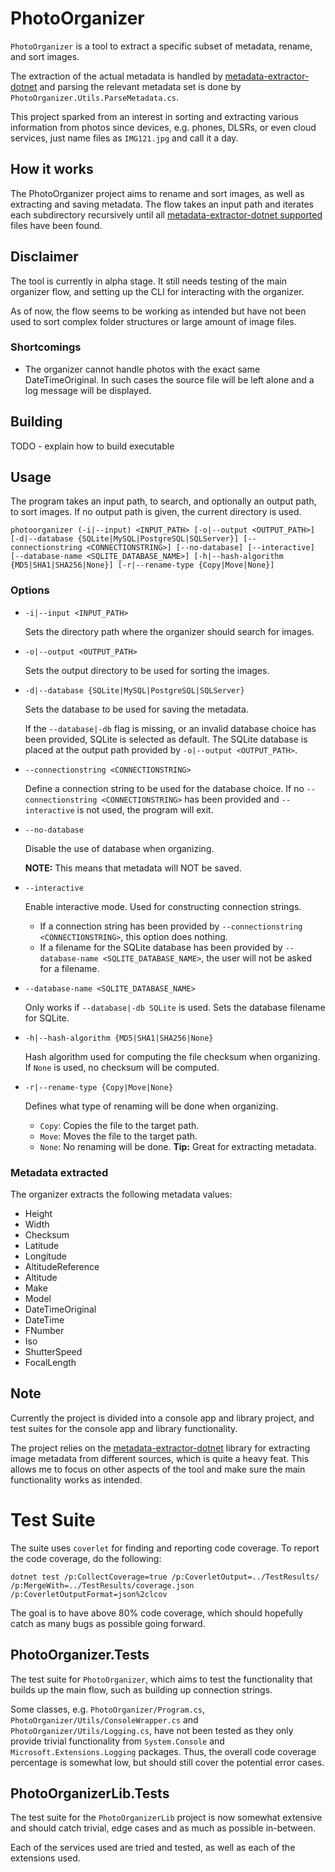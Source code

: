 # PhotoOrganizer

`PhotoOrganizer` is a tool to extract a specific subset of metadata, rename, and sort images.

The extraction of the actual metadata is handled by [metadata-extractor-dotnet](https://github.com/drewnoakes/metadata-extractor-dotnet) and parsing the relevant metadata set is done by `PhotoOrganizer.Utils.ParseMetadata.cs`.

This project sparked from an interest in sorting and extracting various information from photos since devices, e.g. phones, DLSRs, or even cloud services, just name files as `IMG121.jpg` and call it a day.

## How it works

The PhotoOrganizer project aims to rename and sort images, as well as extracting and saving metadata.
The flow takes an input path and iterates each subdirectory recursively until all [metadata-extractor-dotnet supported](https://github.com/drewnoakes/metadata-extractor-dotnet/blob/master/MetadataExtractor/Util/FileType.cs#L9-L96) files have been found.

## Disclaimer

The tool is currently in alpha stage.
It still needs testing of the main organizer flow, and setting up the CLI for interacting with the organizer.

As of now, the flow seems to be working as intended but have not been used to sort complex folder structures or large amount of image files.

### Shortcomings

- The organizer cannot handle photos with the exact same DateTimeOriginal. In such cases the source file will be left alone and a log message will be displayed.

## Building

TODO - explain how to build executable

## Usage

The program takes an input path, to search, and optionally an output path, to sort images.
If no output path is given, the current directory is used.

```
photoorganizer (-i|--input) <INPUT_PATH> [-o|--output <OUTPUT_PATH>] [-d|--database {SQLite|MySQL|PostgreSQL|SQLServer}] [--connectionstring <CONNECTIONSTRING>] [--no-database] [--interactive] [--database-name <SQLITE_DATABASE_NAME>] [-h|--hash-algorithm {MD5|SHA1|SHA256|None}] [-r|--rename-type {Copy|Move|None}]
```

### Options

- `-i|--input <INPUT_PATH>`

  Sets the directory path where the organizer should search for images.

- `-o|--output <OUTPUT_PATH>`

  Sets the output directory to be used for sorting the images.

- `-d|--database {SQLite|MySQL|PostgreSQL|SQLServer}`

  Sets the database to be used for saving the metadata.

  If the `--database|-db` flag is missing, or an invalid database choice has been provided, SQLite is selected as default.
  The SQLite database is placed at the output path provided by `-o|--output <OUTPUT_PATH>`.

- `--connectionstring <CONNECTIONSTRING>`

  Define a connection string to be used for the database choice.
  If no `--connectionstring <CONNECTIONSTRING>` has been provided and `--interactive` is not used, the program will exit.

- `--no-database`

  Disable the use of database when organizing.

  **NOTE:** This means that metadata will NOT be saved.

- `--interactive`

  Enable interactive mode. Used for constructing connection strings.

  - If a connection string has been provided by `--connectionstring <CONNECTIONSTRING>`, this option does nothing.
  - If a filename for the SQLite database has been provided by `--database-name <SQLITE_DATABASE_NAME>`, the user will not be asked for a filename.

- `--database-name <SQLITE_DATABASE_NAME>`

  Only works if `--database|-db SQLite` is used.
  Sets the database filename for SQLite.

- `-h|--hash-algorithm {MD5|SHA1|SHA256|None}`

  Hash algorithm used for computing the file checksum when organizing.
  If `None` is used, no checksum will be computed.

- `-r|--rename-type {Copy|Move|None}`

  Defines what type of renaming will be done when organizing.

  - `Copy`: Copies the file to the target path.
  - `Move`: Moves the file to the target path.
  - `None`: No renaming will be done. **Tip:** Great for extracting metadata.

### Metadata extracted

The organizer extracts the following metadata values:

- Height
- Width
- Checksum
- Latitude
- Longitude
- AltitudeReference
- Altitude
- Make
- Model
- DateTimeOriginal
- DateTime
- FNumber
- Iso
- ShutterSpeed
- FocalLength

## Note

Currently the project is divided into a console app and library project, and test suites for the console app and library functionality.

The project relies on the [metadata-extractor-dotnet](https://github.com/drewnoakes/metadata-extractor-dotnet) library for extracting image metadata from different sources, which is quite a heavy feat.
This allows me to focus on other aspects of the tool and make sure the main functionality works as intended.

# Test Suite

The suite uses `coverlet` for finding and reporting code coverage.
To report the code coverage, do the following:

```
dotnet test /p:CollectCoverage=true /p:CoverletOutput=../TestResults/ /p:MergeWith=../TestResults/coverage.json /p:CoverletOutputFormat=json%2clcov
```

The goal is to have above 80% code coverage, which should hopefully catch as many bugs as possible going forward.

## PhotoOrganizer.Tests

The test suite for `PhotoOrganizer`, which aims to test the functionality that builds up the main flow, such as building up connection strings.

Some classes, e.g. `PhotoOrganizer/Program.cs`, `PhotoOrganizer/Utils/ConsoleWrapper.cs` and `PhotoOrganizer/Utils/Logging.cs`, have not been tested as they only provide trivial functionality from `System.Console` and `Microsoft.Extensions.Logging` packages.
Thus, the overall code coverage percentage is somewhat low, but should still cover the potential error cases.

## PhotoOrganizerLib.Tests

The test suite for the `PhotoOrganizerLib` project is now somewhat extensive and should catch trivial, edge cases and as much as possible in-between.

Each of the services used are tried and tested, as well as each of the extensions used.
